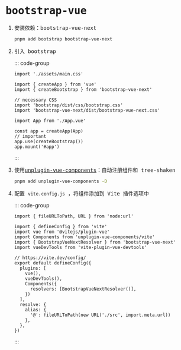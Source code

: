 # <samp>bootstrap-vue</samp>

1. <samp>安装依赖：bootstrap-vue-next</samp>

   ```sh
   pnpm add bootstrap bootstrap-vue-next
   ```

2. <samp>引入 bootstrap</samp>

   ::: code-group

   ```js[main.js]
   import './assets/main.css'
   
   import { createApp } from 'vue'
   import { createBootstrap } from 'bootstrap-vue-next'
   
   // necessary CSS
   import 'bootstrap/dist/css/bootstrap.css'
   import 'bootstrap-vue-next/dist/bootstrap-vue-next.css'
   
   import App from './App.vue'
   
   const app = createApp(App)
   // important
   app.use(createBootstrap())
   app.mount('#app')
   ```

   :::

   

3. <samp>使用[unplugin-vue-components](https://github.com/antfu/unplugin-vue-components)：自动注册组件和 tree-shaken</samp>

   ```sh
   pnpm add unplugin-vue-components -D
   ```

4. <samp>配置 `vite.config.js` ，将组件添加到 Vite 插件选项中</samp>

   ::: code-group

   ```js[vite.config.js]
   import { fileURLToPath, URL } from 'node:url'
   
   import { defineConfig } from 'vite'
   import vue from '@vitejs/plugin-vue'
   import Components from 'unplugin-vue-components/vite'
   import { BootstrapVueNextResolver } from 'bootstrap-vue-next'
   import vueDevTools from 'vite-plugin-vue-devtools'
   
   // https://vite.dev/config/
   export default defineConfig({
     plugins: [
       vue(),
       vueDevTools(),
       Components({
         resolvers: [BootstrapVueNextResolver()],
       })
     ],
     resolve: {
       alias: {
         '@': fileURLToPath(new URL('./src', import.meta.url))
       },
     },
   })
   ```

   :::